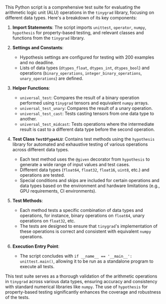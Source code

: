 This Python script is a comprehensive test suite for evaluating the arithmetic logic unit (ALU) operations in the `tinygrad` library, focusing on different data types. Here's a breakdown of its key components:

1. **Import Statements**: The script imports `unittest`, `operator`, `numpy`, `hypothesis` for property-based testing, and relevant classes and functions from the `tinygrad` library.

2. **Settings and Constants**:
   - Hypothesis settings are configured for testing with 200 examples and no deadline.
   - Lists of data types (`dtypes_float`, `dtypes_int`, `dtypes_bool`) and operations (`binary_operations`, `integer_binary_operations`, `unary_operations`) are defined.

3. **Helper Functions**:
   - `universal_test`: Compares the result of a binary operation performed using `tinygrad` tensors and equivalent `numpy` arrays.
   - `universal_test_unary`: Compares the result of a unary operation.
   - `universal_test_cast`: Tests casting tensors from one data type to another.
   - `universal_test_midcast`: Tests operations where the intermediate result is cast to a different data type before the second operation.

4. **Test Class `TestDTypeALU`**: Contains test methods using the `hypothesis` library for automated and exhaustive testing of various operations across different data types.
   - Each test method uses the `@given` decorator from `hypothesis` to generate a wide range of input values and test cases.
   - Different data types (`float64`, `float32`, `float16`, `uint8`, etc.) and operations are tested.
   - Special conditions and skips are included for certain operations and data types based on the environment and hardware limitations (e.g., GPU requirements, CI environments).

5. **Test Methods**:
   - Each method tests a specific combination of data types and operations, for instance, binary operations on `float64`, unary operations on `float32`, etc.
   - The tests are designed to ensure that `tinygrad`'s implementation of these operations is correct and consistent with equivalent `numpy` operations.

6. **Execution Entry Point**:
   - The script concludes with `if __name__ == '__main__': unittest.main()`, allowing it to be run as a standalone program to execute all tests.

This test suite serves as a thorough validation of the arithmetic operations in `tinygrad` across various data types, ensuring accuracy and consistency with standard numerical libraries like `numpy`. The use of `hypothesis` for property-based testing significantly enhances the coverage and robustness of the tests.